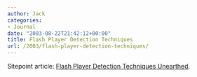 ```yaml
---
author: Jack
categories:
- Journal
date: "2003-08-22T21:42:12+00:00"
title: Flash Player Detection Techniques
url: /2003/flash-player-detection-techniques/
---
```


Sitepoint article: [Flash Player Detection Techniques Unearthed][1].

 [1]: http://www.sitepoint.com/print/1209
